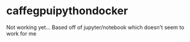 # caffegpuipythondocker

Not working yet...
Based off of jupyter/notebook which doesn't seem to work for me
